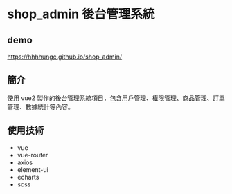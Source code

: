 # shop_admin 後台管理系統

## demo

https://hhhhungc.github.io/shop_admin/

## 簡介

使用 vue2 製作的後台管理系統項目，包含用戶管理、權限管理、商品管理、訂單管理、數據統計等內容。

## 使用技術

- vue
- vue-router
- axios
- element-ui
- echarts
- scss
